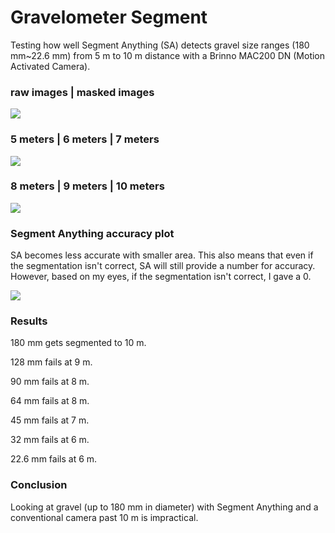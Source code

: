# Gravelometer Segment
Testing how well Segment Anything (SA) detects gravel size ranges (180 mm~22.6 mm) from 5 m to 10 m distance with a Brinno MAC200 DN (Motion Activated Camera).

### raw images | masked images
![](https://github.com/snohatech/GravelometerSegment/blob/main/raw/1.gif)

### 5 meters | 6 meters | 7 meters
![](https://github.com/snohatech/gravelometersegment/blob/main/segment/output1.gif)

### 8 meters | 9 meters | 10 meters
![](https://github.com/snohatech/gravelometersegment/blob/main/segment/output2.gif)

### Segment Anything accuracy plot
SA becomes less accurate with smaller area. This also means that even if the segmentation isn't correct, SA will still provide a number for accuracy. However, based on my eyes, if the segmentation isn't correct, I gave a 0. 

![](https://github.com/snohatech/GravelometerSegment/blob/main/data/2plot.jpg)


### Results
180 mm gets segmented to 10 m.

128 mm fails at 9 m.

90 mm fails at 8 m. 

64 mm fails at 8 m.

45 mm fails at 7 m.

32 mm fails at 6 m.

22.6 mm fails at 6 m.

### Conclusion
Looking at gravel (up to 180 mm in diameter) with Segment Anything and a conventional camera past 10 m is impractical. 
